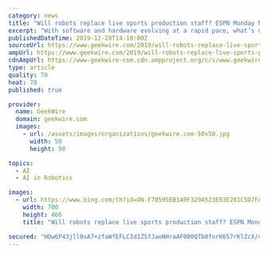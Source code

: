 ```yaml
---
category: news
title: "Will robots replace live sports production staff? ESPN Monday Night Football execs sound off"
excerpt: "With software and hardware evolving at a rapid pace, what’s next for the industry? How will technologies such as artificial intelligence and machine learning affect live sports production? And when will the robots take over — if ever? We posed some of those questions to ESPN executives who help put together Monday Night Football (MNF ..."
publishedDateTime: 2019-12-28T14:10:00Z
sourceUrl: https://www.geekwire.com/2019/will-robots-replace-live-sports-production-staff-espn-monday-night-football-execs-sound-off/
ampUrl: https://www.geekwire.com/2019/will-robots-replace-live-sports-production-staff-espn-monday-night-football-execs-sound-off/amp/
cdnAmpUrl: https://www-geekwire-com.cdn.ampproject.org/c/s/www.geekwire.com/2019/will-robots-replace-live-sports-production-staff-espn-monday-night-football-execs-sound-off/amp/
type: article
quality: 78
heat: 78
published: true

provider:
  name: GeekWire
  domain: geekwire.com
  images:
    - url: /assets/images/organizations/geekwire.com-50x50.jpg
      width: 50
      height: 50

topics:
  - AI
  - AI in Robotics

images:
  - url: https://www.bing.com/th?id=ON.F70595EB1A9F329A523E03E281C5D7FA
    width: 700
    height: 466
    title: "Will robots replace live sports production staff? ESPN Monday Night Football execs sound off"

secured: "HOw6P43jll0sA7+zfaWfEFLCId1ZSfJaoNHraAF000QTb0fnrK657rKlZcX/vWoNpzlM9DU94nzMJV2pNAFDeZaZ6EhTUAJdd/LuD1Cfi255shF+D6GL6w7wLt678U2c3frOANbqeHYTLdD1/UFO8s5VBtb8krZX3+Yo3QV74NqszUwOn8IrMihn6fdXkzy2E0XnxTRWXPXc93zKXYhTLwdagzlAx/17SC7ymnscjNxd/V2GhGsPSW6qunEiSdOM4oh1zPasFDFbjof5onh6mQ==;k64jSw/RtTR1ADq0BNLGdQ=="
---
```


